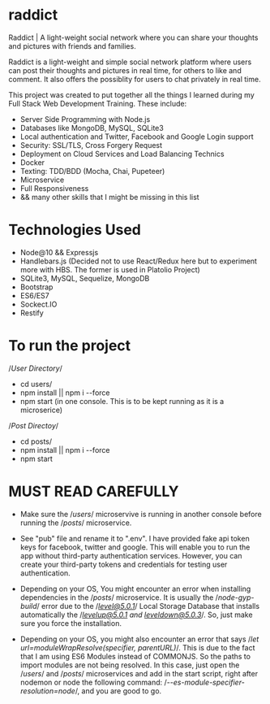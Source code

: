 # raddict
Raddict | A light-weight social network where you can share your thoughts and pictures with friends and families.

Raddict is a light-weight and simple social network platform where users can post their thoughts and pictures in real time,
for others to like and comment. It also offers the possiblity for users to chat privately in real time.

This project was created to put together all the things I learned during my Full Stack Web Development Training. These include:
* Server Side Programming with Node.js
* Databases like MongoDB, MySQL, SQLite3
* Local authentication and Twitter, Facebook and Google Login support
* Security: SSL/TLS, Cross Forgery Request
* Deployment on Cloud Services and Load Balancing Technics
* Docker
* Texting: TDD/BDD (Mocha, Chai, Pupeteer)
* Microservice
* Full Responsiveness
* && many other skills that I might be missing in this list

# Technologies Used
- Node@10 && Expressjs
- Handlebars.js (Decided not to use React/Redux here but to experiment more with HBS. The former is used in Platolio Project)
- SQLite3, MySQL, Sequelize, MongoDB
- Bootstrap
- ES6/ES7
- Sockect.IO
- Restify

# To run the project
  /*User Directory*/
  - cd users/
  - npm install || npm i --force
  - npm start (in one console. This is to be kept running as it is a microserice)

  /*Post Directoy*/
  - cd posts/
  - npm install || npm i --force
  - npm start

# MUST READ CAREFULLY
  - Make sure the /*users*/ microservive is running in another console before running the /*posts*/ microservice.

  - See "pub" file and rename it to ".env". I have provided fake api token keys for facebook, twitter and google. This will enable you
    to run the app without third-party authentication services. However, you can create your third-party tokens and credentials
    for testing user authentication.

  - Depending on your OS, You might encounter an error when installing dependencies in the /*posts*/ microservice. It is usually
    the /*node-gyp-build*/ error due to the /*level@5.0.1*/ Local Storage Database that installs automatically the
    /*levelup@5.0.1 and leveldown@5.0.3*/. So, just make sure you force the installation.

  - Depending on your OS, you might also encounter an error that says /*let url=moduleWrapResolve(specifier, parentURL)*/. This is due
    to the fact that I am using ES6 Modules instead of COMMONJS. So the paths to import modules are not being resolved. In this case,
    just open the /*users*/ and /*posts*/ microservices and add in the start script, right after nodemon or node the following command:
    /*--es-module-specifier-resolution=node*/, and you are good to go.
